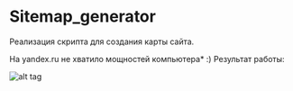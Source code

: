 # Sitemap_generator
Реализация скрипта для создания карты сайта.

На yandex.ru не хватило мощностей компьютера* :)
Результат работы: 

![alt tag](https://i.ibb.co/ZdJ48vg/result.png)​ 
